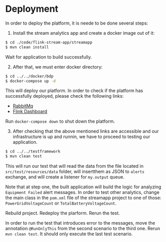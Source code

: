 # Deployment

In order to deploy the platform, it is neede to be done several steps:

1. Install the stream analytics app and create a docker image out of it:
```bash
$ cd ./code/flink-stream-app/streamapp
$ mvn clean install
```

Wait for application to build successfully.

2. After that, we must enter docker directory:
```bash
$ cd ../../docker/bdp
$ docker-compose up -d
```

This will deploy our platform. In order to check if the platform has successfully deployed, please check the following links:
- [RabbitMq](http://localhost:15672/#/queues)
- [Flink Dashboard](http://localhost:8081/#/job/running)

Run `docker-compose down` to shut down the platform.

3. After checking that the above mentioned links are accessible and our infrastructure is up and runnin, we have to proceed to testing our application.
```bash
$ cd ../../testframework
$ mvn clean test
```

This will run our test that will read the data from the file located in `src/test/resources/data` folder, will insertthem as JSON to `alerts` exchange, and will create a listener for `my.output` queue.


 Note that at step one, the built application will build the logic for analyzing `Equipment Failed` alert messages. In order to test other analytics, change the main class in the `pom.xml` file of the streamapp project to one of those: `PowerGridVoltageCount` or `TotalBatteryVoltageCount`.

 Rebuild project. Redeploy the plarform. Rerun the test.

 In order to run the test that introduces error to the messages, move the annotation `@RunOnlyThis` from the second scenario to the third one. Rerun `mvn clean test`. It should only execute the last test scenario.

